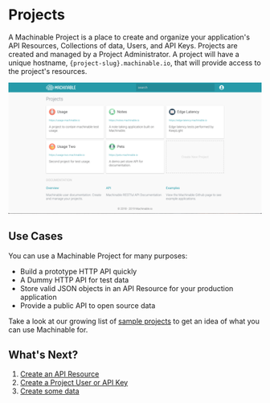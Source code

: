 # Projects

A Machinable Project is a place to create and organize your application's API Resources, Collections of data, Users, and API Keys. Projects are created and managed by a Project Administrator. A project will have a unique hostname, `{project-slug}.machinable.io`, that will provide access to the project's resources.

![projects](../img/projects.png "Projects")

## Use Cases

You can use a Machinable Project for many purposes:

* Build a prototype HTTP API quickly
* A Dummy HTTP API for test data
* Store valid JSON objects in an API Resource for your production application
* Provide a public API to open source data

Take a look at our growing list of [sample projects](/reference/sample_projects/) to get an idea of what you can use Machinable for.

## What's Next?

1. [Create an API Resource](/documentation/projects/resources/)
2. [Create a Project User or API Key](/documentation/projects/access/)
3. [Create some data](/documentation/querying_data/crud/)

<br/>
